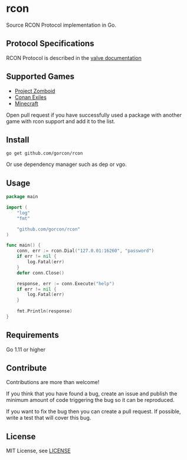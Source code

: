 # rcon
Source RCON Protocol implementation in Go.

## Protocol Specifications

RCON Protocol is described in the [valve documentation](https://developer.valvesoftware.com/wiki/Source_RCON_Protocol)

## Supported Games

* [Project Zomboid](https://store.steampowered.com/app/108600) 
* [Conan Exiles](https://store.steampowered.com/app/440900)
* [Minecraft](https://www.minecraft.net)

Open pull request if you have successfully used a package with another game with rcon support and add it to the list.

## Install

```text
go get github.com/gorcon/rcon
```

Or use dependency manager such as dep or vgo.

## Usage

```go
package main

import (
	"log"
	"fmt"

	"github.com/gorcon/rcon"
)

func main() {
	conn, err := rcon.Dial("127.0.01:16260", "password")
	if err != nil {
		log.Fatal(err)
	}
	defer conn.Close()

	response, err := conn.Execute("help")
	if err != nil {
		log.Fatal(err)
	}
	
	fmt.Println(response)	
}
```

## Requirements

Go 1.11 or higher

## Contribute

Contributions are more than welcome! 

If you think that you have found a bug, create an issue and publish the minimum amount of code triggering the bug so 
it can be reproduced.

If you want to fix the bug then you can create a pull request. If possible, write a test that will cover this bug.

## License

MIT License, see [LICENSE](LICENSE)
